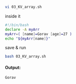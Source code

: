```bash
vi 03_KV_array.sh
```  
inside it  
```bash
#!/bin/bash
declare -A myArr
myArr=( [name]=Gorav [age]=27 )
echo "${myArr[name]}"
```  
save & run  
```bash
bash 03_KV_array.sh
```  
#### Output:  
```vbnet
Gorav
```  